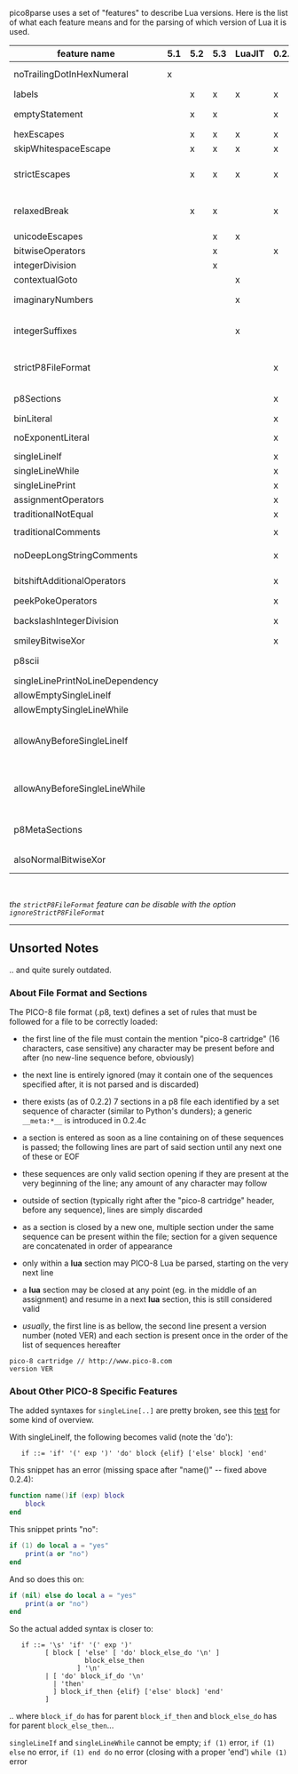 pico8parse uses a set of "features" to describe Lua versions. Here is the list of what each feature means and for the parsing of which version of Lua it is used.

 feature name                    | 5.1 | 5.2 | 5.3 | LuaJIT | 0.2.1 | 0.2.2 | 0.2.3 | 0.2.4 | 0.2.4c | 0.2.5 | description
---------------------------------|-----|-----|-----|--------|-------|-------|-------|-------|--------|-------|-------------
 noTrailingDotInHexNumeral       | x   |     |     |        |       |       |       |       |        |       | Lua &lt; 5.2 does not accept eg `0x.A`
 labels                          |     | x   | x   | x      | x     | x     | x     | x     | x      | x     | -
 emptyStatement                  |     | x   | x   |        | x     | x     | x     | x     | x      | x     | `;` is considered an empty statement
 hexEscapes                      |     | x   | x   | x      | x     | x     | x     | x     | x      | x     | `"\x42"`
 skipWhitespaceEscape            |     | x   | x   | x      | x     | x     | x     | x     | x      | x     | `"\z   "`
 strictEscapes                   |     | x   | x   | x      | x     | x     | x     | x     | x      | x     | raises an error on an unknown escape sequence
 relaxedBreak                    |     | x   | x   |        | x     | x     | x     | x     | x      | x     | `break` may not be the last statement in a block
 unicodeEscapes                  |     |     | x   | x      |       |       |       |       |        |       | `"\u{0042}"`
 bitwiseOperators                |     |     | x   |        | x     | x     | x     | x     | x      | x     | `~a`, `a | b`, `a & b`, `a << b` and `a >> b`
 integerDivision                 |     |     | x   |        |       |       |       |       |        |       | `a // b`
 contextualGoto                  |     |     |     | x      |       |       |       |       |        |       | -
 imaginaryNumbers                |     |     |     | x      |       |       |       |       |        |       | valid suffixes is `i` (case-insensitive)
 integerSuffixes                 |     |     |     | x      |       |       |       |       |        |       | valid suffixes are: `LL` and `ULL` (case-insensitive)
 strictP8FileFormat              |     |     |     |        | x     | x     | x     | x     | x      | x     | expects pico-8 header and section (eg `__lua__`)
 p8Sections                      |     |     |     |        | x     | x     | x     | x     | x      | x     | list of the section delimiters
 binLiteral                      |     |     |     |        | x     | x     | x     | x     | x      | x     | accepts eg `0b101010`
 noExponentLiteral               |     |     |     |        | x     | x     | x     | x     | x      | x     | does not accept eg `1e-1`
 singleLineIf                    |     |     |     |        | x     | x     | x     | x     | x      | x     | `if (a) print(a)`
 singleLineWhile                 |     |     |     |        | x     | x     | x     | x     | x      | x     | `while (a) print(a)`
 singleLinePrint                 |     |     |     |        | x     | x     | x     | x     | x      | x     | `?a`
 assignmentOperators             |     |     |     |        | x     | x     | x     | x     | x      | x     | `a += 1`
 traditionalNotEqual             |     |     |     |        | x     | x     | x     | x     | x      | x     | `a != b`
 traditionalComments             |     |     |     |        | x     | x     | x     | x     | x      | x     | `// this is a comment`
 noDeepLongStringComments        |     |     |     |        | x     | x     | x     | x     | x      | x     | `--[=[]=]` can not be a multiline comment
 bitshiftAdditionalOperators     |     |     |     |        | x     | x     | x     | x     | x      | x     | `a >>> b`, `a >>< b` and `a <<> b`
 peekPokeOperators               |     |     |     |        | x     | x     | x     | x     | x      | x     | `@a`, `%a` and `$a`
 backslashIntegerDivision        |     |     |     |        | x     | x     | x     | x     | x      | x     | integer division `//` is done with `\`
 smileyBitwiseXor                |     |     |     |        | x     | x     | x     | x     | x      | x     | `a ^^ b`
 p8scii                          |     |     |     |        |       | x     | x     | x     | x      | x     | additional string escape sequences
 singleLinePrintNoLineDependency |     |     |     |        |       |       | x     | x     | x      | x     | `a = 0 ?a`
 allowEmptySingleLineIf          |     |     |     |        |       |       | x     | x     | x      | x     | `if (a) ;`
 allowEmptySingleLineWhile       |     |     |     |        |       |       | x     | x     | x      | x     | `while (a) ;`
 allowAnyBeforeSingleLineIf      |     |     |     |        |       |       |       | x     | x      | x     | without, a blank or number must preceded a singleLineIf
 allowAnyBeforeSingleLineWhile   |     |     |     |        |       |       |       | x     | x      | x     | without, a blank or number must preceded a singleLinewhile
 p8MetaSections                  |     |     |     |        |       |       |       |       | x      | x     | enables additional `__meta:somestring__` sections
 alsoNormalBitwiseXor            |     |     |     |        |       |       |       |       |        | x     | re-enables `a ~ b` (xor)

<br>

_the `strictP8FileFormat` feature can be disable with the option `ignoreStrictP8FileFormat`_

---

## Unsorted Notes
.. and quite surely outdated.

### About File Format and Sections

The PICO-8 file format (.p8, text) defines a set of rules that must be followed
for a file to be correctly loaded:

   - the first line of the file must contain the mention "pico-8 cartridge"
     (16 characters, case sensitive) any character may be present before and
     after (no new-line sequence before, obviously)

   - the next line is entirely ignored (may it contain one of the sequences
     specified after, it is not parsed and is discarded)

   - there exists (as of 0.2.2) 7 sections in a p8 file each identified by a
     set sequence of character (similar to Python's dunders); a generic
     `__meta:*__` is introduced in 0.2.4c

   - a section is entered as soon as a line containing on of these sequences is
     passed; the following lines are part of said section until any next one
     of these or EOF

   - these sequences are only valid section opening if they are present at
     the very beginning of the line; any amount of any character may follow

   - outside of section (typically right after the "pico-8 cartridge" header,
     before any sequence), lines are simply discarded

   - as a section is closed by a new one, multiple section under the same
     sequence can be present within the file; section for a given sequence are
     concatenated in order of appearance

   - only within a __lua__ section may PICO-8 Lua be parsed, starting on the
     very next line

   - a __lua__ section may be closed at any point (eg. in the middle of an
     assignment) and resume in a next __lua__ section, this is still considered
     valid

   - _usually_, the first line is as bellow, the second line present a version
     number (noted VER) and each section is present once in the order of the
     list of sequences hereafter

```
pico-8 cartridge // http://www.pico-8.com
version VER
```

### About Other PICO-8 Specific Features
The added syntaxes for `singleLine[..]` are pretty broken, see this
[test](../test/scaffolding/conditional) for some kind of overview.

With singleLineIf, the following becomes valid (note the 'do'):
```bnf
   if ::= 'if' '(' exp ')' 'do' block {elif} ['else' block] 'end'
```

This snippet has an error (missing space after "name()" -- fixed above 0.2.4):
```lua
function name()if (exp) block
    block
end
```

This snippet prints "no":
```lua
if (1) do local a = "yes"
    print(a or "no")
end
```

And so does this on:
```lua
if (nil) else do local a = "yes"
    print(a or "no")
end
```

So the actual added syntax is closer to:
```bnf
   if ::= '\s' 'if' '(' exp ')'
         [ block [ 'else' [ 'do' block_else_do '\n' ]
                   block_else_then
                 ] '\n'
         | [ 'do' block_if_do '\n'
           | 'then'
           ] block_if_then {elif} ['else' block] 'end'
         ]
```
.. where `block_if_do` has for parent `block_if_then` and `block_else_do` has
for parent `block_else_then`...

`singleLineIf` and `singleLineWhile` cannot be empty; `if (1)` error,
`if (1) else` no error, `if (1) end do` no error (closing with a proper 'end')
`while (1)` error
